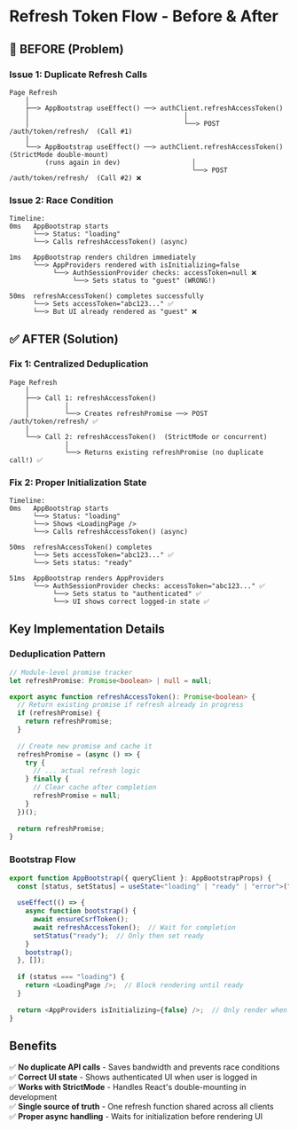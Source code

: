 # Refresh Token Flow - Before & After

## 🔴 BEFORE (Problem)

### Issue 1: Duplicate Refresh Calls

```
Page Refresh
    │
    ├──> AppBootstrap useEffect() ──> authClient.refreshAccessToken()
    │                                       │
    │                                       └──> POST /auth/token/refresh/  (Call #1)
    │
    └──> AppBootstrap useEffect() ──> authClient.refreshAccessToken()  (StrictMode double-mount)
         (runs again in dev)                  │
                                              └──> POST /auth/token/refresh/  (Call #2) ❌
```

### Issue 2: Race Condition

```
Timeline:
0ms   AppBootstrap starts
      └──> Status: "loading"
      └──> Calls refreshAccessToken() (async)

1ms   AppBootstrap renders children immediately
      └──> AppProviders rendered with isInitializing=false
           └──> AuthSessionProvider checks: accessToken=null ❌
                └──> Sets status to "guest" (WRONG!)

50ms  refreshAccessToken() completes successfully
      └──> Sets accessToken="abc123..." ✅
      └──> But UI already rendered as "guest" ❌
```

## ✅ AFTER (Solution)

### Fix 1: Centralized Deduplication

```
Page Refresh
    │
    ├──> Call 1: refreshAccessToken()
    │         │
    │         └──> Creates refreshPromise ──> POST /auth/token/refresh/ ✅
    │
    └──> Call 2: refreshAccessToken()  (StrictMode or concurrent)
              │
              └──> Returns existing refreshPromise (no duplicate call!) ✅
```

### Fix 2: Proper Initialization State

```
Timeline:
0ms   AppBootstrap starts
      └──> Status: "loading"
      └──> Shows <LoadingPage />
      └──> Calls refreshAccessToken() (async)

50ms  refreshAccessToken() completes
      └──> Sets accessToken="abc123..." ✅
      └──> Sets status: "ready"

51ms  AppBootstrap renders AppProviders
      └──> AuthSessionProvider checks: accessToken="abc123..." ✅
           └──> Sets status to "authenticated" ✅
           └──> UI shows correct logged-in state ✅
```

## Key Implementation Details

### Deduplication Pattern
```typescript
// Module-level promise tracker
let refreshPromise: Promise<boolean> | null = null;

export async function refreshAccessToken(): Promise<boolean> {
  // Return existing promise if refresh already in progress
  if (refreshPromise) {
    return refreshPromise;
  }
  
  // Create new promise and cache it
  refreshPromise = (async () => {
    try {
      // ... actual refresh logic
    } finally {
      // Clear cache after completion
      refreshPromise = null;
    }
  })();
  
  return refreshPromise;
}
```

### Bootstrap Flow
```typescript
export function AppBootstrap({ queryClient }: AppBootstrapProps) {
  const [status, setStatus] = useState<"loading" | "ready" | "error">("loading");
  
  useEffect(() => {
    async function bootstrap() {
      await ensureCsrfToken();
      await refreshAccessToken();  // Wait for completion
      setStatus("ready");  // Only then set ready
    }
    bootstrap();
  }, []);
  
  if (status === "loading") {
    return <LoadingPage />;  // Block rendering until ready
  }
  
  return <AppProviders isInitializing={false} />;  // Only render when ready
}
```

## Benefits

✅ **No duplicate API calls** - Saves bandwidth and prevents race conditions  
✅ **Correct UI state** - Shows authenticated UI when user is logged in  
✅ **Works with StrictMode** - Handles React's double-mounting in development  
✅ **Single source of truth** - One refresh function shared across all clients  
✅ **Proper async handling** - Waits for initialization before rendering UI
